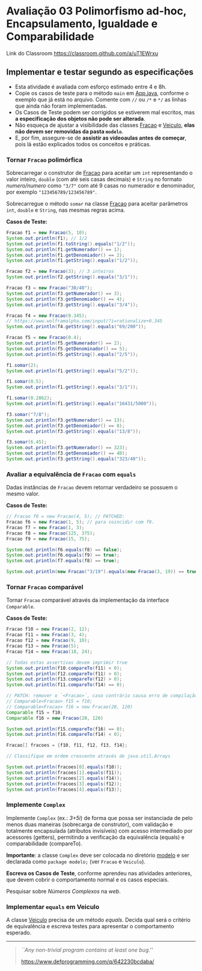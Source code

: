 # Avaliação 03 Polimorfismo ad-hoc, Encapsulamento, Igualdade e Comparabilidade

Link do Classroom <https://classroom.github.com/a/uT1EWrxu>



## Implementar e testar segundo as especificações

- Esta atividade é avaliada com esforço estimado entre 4 e 8h.
- Copie os casos de teste para o método `main` em [App.java](src/App.java), conforme o exemplo que já está no arquivo. Comente com `//` ou `/*` e `*/` as linhas que ainda não foram implementadas.
- Os Casos de Teste podem ser corrigidos se estiverem mal escritos, mas **a especificação dos objetos não pode ser alterada**.
- Não esqueça de ajustar a visibilidade das classes [Fracao](src/modelo/Fracao.java) e [Veiculo](src/modelo/Veiculo.java), **elas não devem ser removidas da pasta `modelo`**.
- E, por fim, assegure-se de **assistir as videoaulas antes de começar**, pois lá estão explicados todos os conceitos e práticas.



### Tornar `Fracao` polimórfica

Sobrecarregar o construtor de [Fracao](src/modelo/Fracao.java) para aceitar um `int` representando o valor inteiro, `double` (com até seis casas decimais) e `String` no formato _numero/numero_ como `"3/7"` com até 9 casas no numerador e denominador, por exemplo `"123456789/123456789"`.

Sobrecarregue o método `somar` na classe [Fracao](src/modelo/Fracao.java) para aceitar parâmetros `int`, `double` e `String`, nas mesmas regras acima.

**Casos de Teste:**

```java
Fracao f1 = new Fracao(5, 10);
System.out.println(f1); // 1/2
System.out.println(f1.toString().equals("1/2"));
System.out.println(f1.getNumerador() == 1);
System.out.println(f1.getDenomiador() == 2);
System.out.println(f1.getString().equals("1/2"));

Fracao f2 = new Fracao(3); // 3 inteiros
System.out.println(f2.getString().equals("3/1"));

Fracao f3 = new Fracao("30/40");
System.out.println(f3.getNumerador() == 3);
System.out.println(f3.getDenomiador() == 4);
System.out.println(f3.getString().equals("3/4"));

Fracao f4 = new Fracao(0.345);
// https://www.wolframalpha.com/input/?i=rationalize+0.345
System.out.println(f4.getString().equals("69/200"));

Fracao f5 = new Fracao(0.4);
System.out.println(f5.getNumerador() == 2);
System.out.println(f5.getDenominador() == 5);
System.out.println(f5.getString().equals("2/5"));

f1.somar(2);
System.out.println(f1.getString().equals("5/2"));

f1.somar(0.5);
System.out.println(f1.getString().equals("3/1"));

f1.somar(0.2862);
System.out.println(f1.getString().equals("16431/5000"));

f3.somar("7/8");
System.out.println(f3.getNumerador() == 13);
System.out.println(f3.getDenomiador() == 8);
System.out.println(f3.getString().equals("13/8"));

f3.somar(6.45);
System.out.println(f3.getNumerador() == 323);
System.out.println(f3.getDenomiador() == 40);
System.out.println(f3.getString().equals("323/40"));
```



### Avaliar a equivalência de `Fracao` com `equals`

Dadas instâncias de `Fracao` devem retornar verdadeiro se possuem o mesmo valor.

**Casos de Teste:**

```java
// Fracao f6 = new Fracao(4, 5); // PATCHED:
Fracao f6 = new Fracao(1, 5); // para coincidir com f9.
Fracao f7 = new Fracao(1, 3);
Fracao f8 = new Fracao(125, 375);
Fracao f9 = new Fracao(15, 75);

System.out.println(f6.equals(f8) == false);
System.out.println(f6.equals(f9) == true);
System.out.println(f7.equals(f8) == true);

System.out.println(new Fracao("3/19").equals(new Fracao(3, 19)) == true);
```



### Tornar `Fracao` comparável

Tornar `Fracao` comparável através da implementação da interface `Comparable`.

**Casos de Teste:**

```java
Fracao f10 = new Fracao(2, 12);
Fracao f11 = new Fracao(3, 4);
Fracao f12 = new Fracao(9, 10);
Fracao f13 = new Fracao(5);
Fracao f14 = new Fracao(18, 24);

// Todas estas assertivas devem imprimir true
System.out.println(f10.compareTo(f11) < 0);
System.out.println(f12.compareTo(f11) > 0);
System.out.println(f13.compareTo(f12) > 0);
System.out.println(f11.compareTo(f14) == 0);

// PATCH: remover o `<Fracao>`, caso contrário causa erro de compilação em System.out.println(f15.compareTo(f16) == 0);
// Comparable<Fracao> f15 = f10;
// Comparable<Fracao> f16 = new Fracao(20, 120)
Comparable f15 = f10;
Comparable f16 = new Fracao(20, 120)

System.out.println(f15.compareTo(f16) == 0);
System.out.println(f16.compareTo(f14) < 0);

Fracao[] fracoes = {f10, f11, f12, f13, f14};

// Classifique em ordem crescente através de java.util.Arrays

System.out.println(fracoes[0].equals(f10));
System.out.println(fracoes[1].equals(f11));
System.out.println(fracoes[2].equals(f14));
System.out.println(fracoes[3].equals(f12));
System.out.println(fracoes[4].equals(f13));
```



### Implemente `Complex`

Implemente `Complex` (ex.: _3+5i_) de forma que possa ser instanciada de pelo menos duas maneiras (sobrecarga de construtor), com validação e totalmente encapsulada (atributos invisíveis) com acesso intermediado por acessores (getters), permitindo a verificação da equivalência (equals) e comparabilidade (compareTo).

**Importante**: a classe `Complex` deve ser colocada no diretório [modelo](/src/modelo/) e ser declarada como `package modelo;` (ver `Fracao` e `Veiculo`).

**Escreva os Casos de Teste**, conforme aprendeu nas atividades anteriores, que devem cobrir o comportamento normal e os casos especiais.

Pesquisar sobre _Números Complexos_ na _web_.



### Implementar `equals` em Veiculo

A classe [Veiculo](src/modelo/Veiculo.java) precisa de um método _equals_. Decida qual será o critério de equivalência e escreva testes para apresentar o comportamento esperado.



* * *

> _``Any non-trivial program contains at least one bug.''_
>
> <https://www.defprogramming.com/q/642230bcdaba/>
